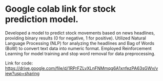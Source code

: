 # Google colab link for stock prediction model. 
Developed a model to predict stock movements based on news headlines, providing binary results (0 for negative, 1 for positive). Utilized Natural Language Processing (NLP) for analyzing the headlines and Bag of Words (BoW) to convert text data into numeric format. Employed Reinforcement Learning for model training and stop word removal for data preprocessing. 

Link for code: https://drive.google.com/file/d/1RPrFZLvXLnFNMmqg6A1xnfezPA63sGWv/view?usp=sharing
